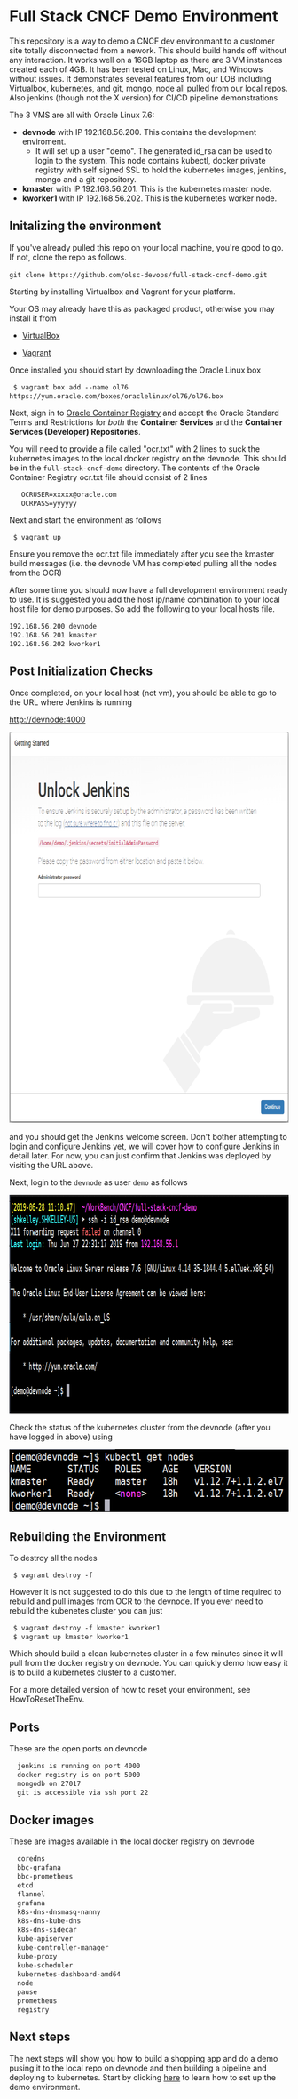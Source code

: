 Full Stack CNCF Demo Environment
================================

This repository is a way to demo a CNCF dev environmant to a customer site totally disconnected from a nework.
This should build hands off without any interaction. It works well on a 16GB laptop as there are 3 VM instances
created each of 4GB. It has been tested on Linux, Mac, and Windows without issues. It demonstrates several features from our
LOB including Virtualbox, kubernetes, and git, mongo, node all pulled from our local repos. Also jenkins (though not
the X version) for CI/CD pipeline demonstrations

The 3 VMS are all with Oracle Linux 7.6:

* **devnode** with IP 192.168.56.200. This contains the development enviroment. 
    * It will set up a user "demo". The generated id_rsa can be used to login to the system. This node contains kubectl, docker private
registry with self signed SSL to hold the kubernetes images, jenkins, mongo and a git repository.
* **kmaster**  with IP 192.168.56.201. This is the kubernetes master node.
* **kworker1** with IP 192.168.56.202. This is the kubernetes worker node.

Initalizing the environment
---------------------------

If you've already pulled this repo on your local machine, you're good to go. If not, clone the repo as follows.

`git clone https://github.com/olsc-devops/full-stack-cncf-demo.git`

Starting by installing Virtualbox and Vagrant for your platform.

Your OS may already have this as packaged product, otherwise you may install it from

* [VirtualBox](https://www.virtualbox.org/wiki/Downloads)

* [Vagrant](https://www.vagrantup.com/downloads.html)

Once installed you should start by downloading the Oracle Linux box 

     $ vagrant box add --name ol76 https://yum.oracle.com/boxes/oraclelinux/ol76/ol76.box
    
Next, sign in to [Oracle Container Registry](https://container-registry.oracle.com) and accept the Oracle Standard Terms and Restrictions for *both* the **Container Services** and the **Container Services (Developer) Repositories**.

You will need to provide a file called "ocr.txt" with 2 lines to suck the kubernetes images to the local
docker registry on the devnode. This should be in the `full-stack-cncf-demo` directory. The contents of the Oracle Container Registry ocr.txt file should consist of 2 lines

       OCRUSER=xxxxx@oracle.com
       OCRPASS=yyyyyy

Next and start the environment as follows

     $ vagrant up

Ensure you remove the ocr.txt file immediately after you see the kmaster build messages (i.e.
the devnode VM has completed pulling all the nodes from the OCR)

After some time you should now have a full development environment ready to use. It is suggested you
add the host ip/name combination to your local host file for demo purposes. So add the following to your local hosts file.

    192.168.56.200 devnode
    192.168.56.201 kmaster
    192.168.56.202 kworker1
   
Post Initialization Checks
--------------------------

Once completed, on your local host (not vm), you should be able to go to the URL where Jenkins is running

[http://devnode:4000](http://devnode:4000)

<img src="img/jenkins_init_login.png" alt="initial jenkins login" width="747px" height="703px">

and you should get the Jenkins welcome screen. Don't bother attempting to login and configure Jenkins yet, we will cover how to configure Jenkins in detail later. For now, you can just confirm that Jenkins was deployed by visiting the URL above.

Next, login to the `devnode` as user `demo` as follows
    
 <img src="img/021a-jenkins.png" alt="devnode login" width="990px" height="393px">

 Check the status of the kubernetes cluster from the devnode (after you have logged in above) using

<img src="img/001-PostInitChecks.png" alt="kubectl get nodes" width="584px" height="113px">
 

Rebuilding the Environment
--------------------------

To destroy all the nodes

     $ vagrant destroy -f

However it is not suggested to do this due to the length of time required to rebuild and pull images from OCR to the
devnode. If you ever need to rebuild the kubenetes cluster you can just

     $ vagrant destroy -f kmaster kworker1
     $ vagrant up kmaster kworker1

Which should build a clean kubernetes cluster in a few minutes since it will pull from the docker registry on devnode.
You can quickly demo how easy it is to build a kubernetes cluster to a customer.

For a more detailed version of how to reset your environment, see HowToResetTheEnv.

Ports
-----

These are the open ports on devnode

      jenkins is running on port 4000
      docker registry is on port 5000
      mongodb on 27017
      git is accessible via ssh port 22

Docker images 
-------------

These are images available in the local docker registry on devnode

      coredns 
      bbc-grafana
      bbc-prometheus
      etcd                       
      flannel                    
      grafana                    
      k8s-dns-dnsmasq-nanny      
      k8s-dns-kube-dns           
      k8s-dns-sidecar            
      kube-apiserver             
      kube-controller-manager    
      kube-proxy                 
      kube-scheduler             
      kubernetes-dashboard-amd64 
      node                       
      pause                      
      prometheus                 
      registry    
      
Next steps
----------

The next steps will show you how to build a shopping app and do a demo pusing it to the local repo on devnode
and then building a pipeline and deploying to kubernetes. Start by clicking [here](docs/CONFIGDEMO.md) to learn how to set up the demo environment.